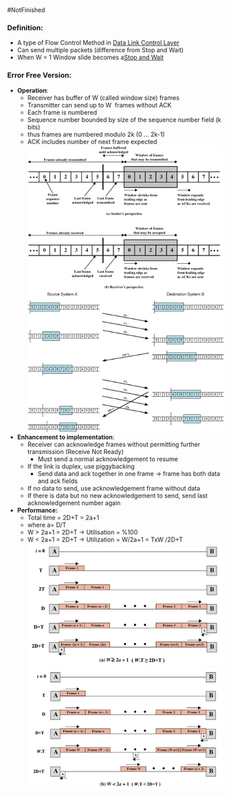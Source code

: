 #NotFinished  
### Definition:
- A type of Flow Control Method in [Data Link Control Layer](Data%20Link%20Control%20Layer.md)
- Can send multiple packets (difference from Stop and Wait)
- When W = 1 Window slide becomes a[Stop and Wait](Stop%20and%20Wait.md) 
### Error Free Version:
- **Operation**:
	- Receiver has buffer of W (called window size) frames
	- Transmitter can send up to W  frames without ACK
	- Each frame is numbered
	- Sequence number bounded by size of the sequence number field (k bits)
	- thus frames are numbered modulo 2k (0 … 2k-1)
	- ACK includes number of next frame expected
	![](../../Attachments/SlidingWindow1.png)
	![](../../Attachments/slidingWindow2.png)
- **Enhancement to implementation**:
	- Receiver can acknowledge frames without permitting further transmission (Receive Not Ready)
		- Must send a normal acknowledgement to resume
	- If the link is duplex, use piggybacking
		- Send data and ack together in one frame -> frame has both data and ack fields
	- If no data to send, use acknowledgement frame without data
	- If there is data but no new acknowledgement to send, send last acknowledgement number again
- **Performance:**
	- Total time = 2D+T = 2a+1
	- where a= D/T
	- W > 2a+1 = 2D+T -> Utilisation = %100
	- W < 2a+1 = 2D+T -> Utilization = W/2a+1 = TxW /2D+T
![](../../Attachments/slidingwindowPerformance.png)
![](../../Attachments/slidingWindowPerfromance2.png)